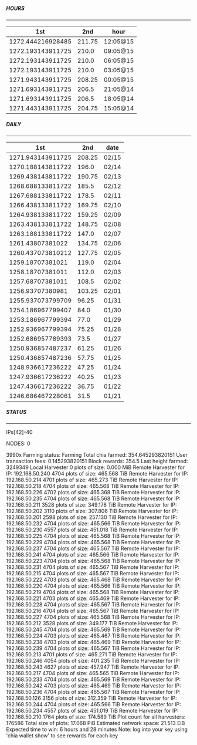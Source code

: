 ##### HOURS
-------

| 1st | 2nd | hour |
|---|----|-----|
|1272.444216928485 | 211.75 | 12:05@15 |
|1272.193143911725 | 210.0 | 09:05@15 |
|1272.193143911725 | 210.0 | 06:05@15 |
|1272.193143911725 | 210.0 | 03:05@15 |
|1271.943143911725 | 208.25 | 00:05@15 |
|1271.693143911725 | 206.5 | 21:05@14 |
|1271.693143911725 | 206.5 | 18:05@14 |
|1271.443143911725 | 204.75 | 15:05@14 |

##### DAILY
-------

| 1st | 2nd | date |
|---|----|-----|
|1271.943143911725 | 208.25 | 02/15 |
|1270.188143811722 | 196.0 | 02/14 |
|1269.438143811722 | 190.75 | 02/13 |
|1268.688133811722 | 185.5 | 02/12 |
|1267.688133811722 | 178.5 | 02/11 |
|1266.438133811722 | 169.75 | 02/10 |
|1264.938133811722 | 159.25 | 02/09 |
|1263.438133811722 | 148.75 | 02/08 |
|1263.188133811722 | 147.0 | 02/07 |
|1261.43807381022 | 134.75 | 02/06 |
|1260.437073810212 | 127.75 | 02/05 |
|1259.18707381021 | 119.0 | 02/04 |
|1258.18707381011 | 112.0 | 02/03 |
|1257.68707381011 | 108.5 | 02/02 |
|1256.93707380981 | 103.25 | 02/01 |
|1255.937073799709 | 96.25 | 01/31 |
|1254.186967799407 | 84.0 | 01/30 |
|1253.186967799394 | 77.0 | 01/29 |
|1252.936967799394 | 75.25 | 01/28 |
|1252.686957789393 | 73.5 | 01/27 |
|1250.936857487237 | 61.25 | 01/26 |
|1250.436857487236 | 57.75 | 01/25 |
|1248.936617236222 | 47.25 | 01/24 |
|1247.936617236222 | 40.25 | 01/23 |
|1247.436617236222 | 36.75 | 01/22 |
|1246.686467228061 | 31.5 | 01/21 |


##### STATUS
-------

IPs[42]-40

NODES: 0


3990x
Farming status: Farming
Total chia farmed: 354.645293820151
User transaction fees: 0.145293820151
Block rewards: 354.5
Last height farmed: 3249349
Local Harvester
   0 plots of size: 0.000 MiB
Remote Harvester for IP: 192.168.50.240
   4704 plots of size: 465.568 TiB
Remote Harvester for IP: 192.168.50.214
   4701 plots of size: 465.273 TiB
Remote Harvester for IP: 192.168.50.218
   4704 plots of size: 465.568 TiB
Remote Harvester for IP: 192.168.50.226
   4702 plots of size: 465.368 TiB
Remote Harvester for IP: 192.168.50.235
   4704 plots of size: 465.568 TiB
Remote Harvester for IP: 192.168.50.211
   3528 plots of size: 349.178 TiB
Remote Harvester for IP: 192.168.50.202
   3110 plots of size: 307.806 TiB
Remote Harvester for IP: 192.168.50.201
   2598 plots of size: 257.130 TiB
Remote Harvester for IP: 192.168.50.232
   4704 plots of size: 465.566 TiB
Remote Harvester for IP: 192.168.50.230
   4557 plots of size: 451.018 TiB
Remote Harvester for IP: 192.168.50.225
   4704 plots of size: 465.568 TiB
Remote Harvester for IP: 192.168.50.229
   4704 plots of size: 465.568 TiB
Remote Harvester for IP: 192.168.50.237
   4704 plots of size: 465.567 TiB
Remote Harvester for IP: 192.168.50.241
   4704 plots of size: 465.566 TiB
Remote Harvester for IP: 192.168.50.223
   4704 plots of size: 465.568 TiB
Remote Harvester for IP: 192.168.50.231
   4704 plots of size: 465.567 TiB
Remote Harvester for IP: 192.168.50.215
   4704 plots of size: 465.567 TiB
Remote Harvester for IP: 192.168.50.222
   4703 plots of size: 465.468 TiB
Remote Harvester for IP: 192.168.50.220
   4704 plots of size: 465.566 TiB
Remote Harvester for IP: 192.168.50.219
   4704 plots of size: 465.568 TiB
Remote Harvester for IP: 192.168.50.221
   4703 plots of size: 465.469 TiB
Remote Harvester for IP: 192.168.50.228
   4704 plots of size: 465.567 TiB
Remote Harvester for IP: 192.168.50.216
   4704 plots of size: 465.567 TiB
Remote Harvester for IP: 192.168.50.227
   4704 plots of size: 465.568 TiB
Remote Harvester for IP: 192.168.50.212
   3528 plots of size: 349.177 TiB
Remote Harvester for IP: 192.168.50.245
   4704 plots of size: 465.569 TiB
Remote Harvester for IP: 192.168.50.224
   4703 plots of size: 465.467 TiB
Remote Harvester for IP: 192.168.50.238
   4703 plots of size: 465.469 TiB
Remote Harvester for IP: 192.168.50.239
   4704 plots of size: 465.567 TiB
Remote Harvester for IP: 192.168.50.213
   4701 plots of size: 465.271 TiB
Remote Harvester for IP: 192.168.50.246
   4054 plots of size: 401.235 TiB
Remote Harvester for IP: 192.168.50.243
   4627 plots of size: 457.947 TiB
Remote Harvester for IP: 192.168.50.217
   4704 plots of size: 465.565 TiB
Remote Harvester for IP: 192.168.50.233
   4704 plots of size: 465.569 TiB
Remote Harvester for IP: 192.168.50.242
   4703 plots of size: 465.469 TiB
Remote Harvester for IP: 192.168.50.236
   4704 plots of size: 465.567 TiB
Remote Harvester for IP: 192.168.50.126
   3156 plots of size: 312.359 TiB
Remote Harvester for IP: 192.168.50.244
   4704 plots of size: 465.566 TiB
Remote Harvester for IP: 192.168.50.234
   4557 plots of size: 451.019 TiB
Remote Harvester for IP: 192.168.50.210
   1764 plots of size: 174.589 TiB
Plot count for all harvesters: 176586
Total size of plots: 17.068 PiB
Estimated network space: 21.513 EiB
Expected time to win: 6 hours and 28 minutes
Note: log into your key using 'chia wallet show' to see rewards for each key
